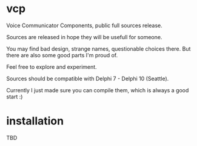 # vcp
Voice Communicator Components, public full sources release.

Sources are released in hope they will be usefull for someone.

You may find bad design, strange names, questionable choices there. But there are also some good parts I'm proud of.

Feel free to explore and experiment.

Sources should be compatible with Delphi 7 - Delphi 10 (Seattle).

Currently I just made sure you can compile them, which is always a good start :)


# installation

TBD


